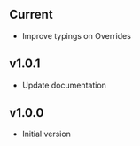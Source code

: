 ## Current

* Improve typings on Overrides
## v1.0.1

* Update documentation

## v1.0.0

* Initial version
